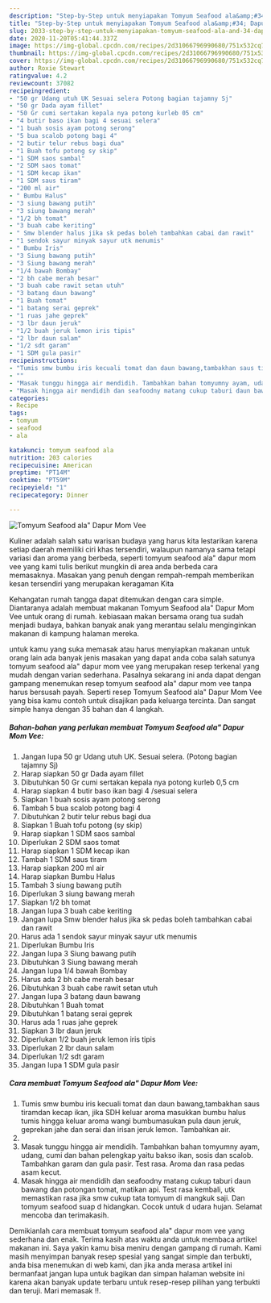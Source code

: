 ```yaml
---
description: "Step-by-Step untuk menyiapakan Tomyum Seafood ala&amp;#34; Dapur Mom Vee teraktual"
title: "Step-by-Step untuk menyiapakan Tomyum Seafood ala&amp;#34; Dapur Mom Vee teraktual"
slug: 2033-step-by-step-untuk-menyiapakan-tomyum-seafood-ala-and-34-dapur-mom-vee-teraktual
date: 2020-11-20T05:41:44.337Z
image: https://img-global.cpcdn.com/recipes/2d31066796990680/751x532cq70/tomyum-seafood-ala-dapur-mom-vee-foto-resep-utama.jpg
thumbnail: https://img-global.cpcdn.com/recipes/2d31066796990680/751x532cq70/tomyum-seafood-ala-dapur-mom-vee-foto-resep-utama.jpg
cover: https://img-global.cpcdn.com/recipes/2d31066796990680/751x532cq70/tomyum-seafood-ala-dapur-mom-vee-foto-resep-utama.jpg
author: Roxie Stewart
ratingvalue: 4.2
reviewcount: 37082
recipeingredient:
- "50 gr Udang utuh UK Sesuai selera Potong bagian tajamny Sj"
- "50 gr Dada ayam fillet"
- "50 Gr cumi sertakan kepala nya potong kurleb 05 cm"
- "4 butir baso ikan bagi 4 sesuai selera"
- "1 buah sosis ayam potong serong"
- "5 bua scalob potong bagi 4"
- "2 butir telur rebus bagi dua"
- "1 Buah tofu potong sy skip"
- "1 SDM saos sambal"
- "2 SDM saos tomat"
- "1 SDM kecap ikan"
- "1 SDM saus tiram"
- "200 ml air"
- " Bumbu Halus"
- "3 siung bawang putih"
- "3 siung bawang merah"
- "1/2 bh tomat"
- "3 buah cabe keriting"
- " Smw blender halus jika sk pedas boleh tambahkan cabai dan rawit"
- "1 sendok sayur minyak sayur utk menumis"
- " Bumbu Iris"
- "3 Siung bawang putih"
- "3 Siung bawang merah"
- "1/4 bawah Bombay"
- "2 bh cabe merah besar"
- "3 buah cabe rawit setan utuh"
- "3 batang daun bawang"
- "1 Buah tomat"
- "1 batang serai geprek"
- "1 ruas jahe geprek"
- "3 lbr daun jeruk"
- "1/2 buah jeruk lemon iris tipis"
- "2 lbr daun salam"
- "1/2 sdt garam"
- "1 SDM gula pasir"
recipeinstructions:
- "Tumis smw bumbu iris kecuali tomat dan daun bawang,tambakhan saus tiramdan kecap ikan, jika SDH keluar aroma masukkan bumbu halus tumis hingga keluar aroma wangi bumbumasukan pula daun jeruk, geprekan jahe dan serai dan irisan jeruk lemon. Tambahkan air."
- ""
- "Masak tunggu hingga air mendidih. Tambahkan bahan tomyumny ayam, udang, cumi dan bahan pelengkap yaitu bakso ikan, sosis dan scalob. Tambahkan garam dan gula pasir. Test rasa. Aroma dan rasa pedas asam kecut."
- "Masak hingga air mendidih dan seafoodny matang cukup taburi daun bawang dan potongan tomat, matikan api. Test rasa kembali, utk memastikan rasa jika smw cukup tata tomyum di mangkuk saji. Dan tomyum seafood suap d hidangkan. Cocok untuk d udara hujan. Selamat mencoba dan terimakasih."
categories:
- Recipe
tags:
- tomyum
- seafood
- ala

katakunci: tomyum seafood ala 
nutrition: 203 calories
recipecuisine: American
preptime: "PT14M"
cooktime: "PT59M"
recipeyield: "1"
recipecategory: Dinner

---
```



![Tomyum Seafood ala&#34; Dapur Mom Vee](https://img-global.cpcdn.com/recipes/2d31066796990680/751x532cq70/tomyum-seafood-ala-dapur-mom-vee-foto-resep-utama.jpg)

Kuliner adalah salah satu warisan budaya yang harus kita lestarikan karena setiap daerah memiliki ciri khas tersendiri, walaupun namanya sama tetapi variasi dan aroma yang berbeda, seperti tomyum seafood ala&#34; dapur mom vee yang kami tulis berikut mungkin di area anda berbeda cara memasaknya. Masakan yang penuh dengan rempah-rempah memberikan kesan tersendiri yang merupakan keragaman Kita



Kehangatan rumah tangga dapat ditemukan dengan cara simple. Diantaranya adalah membuat makanan Tomyum Seafood ala&#34; Dapur Mom Vee untuk orang di rumah. kebiasaan makan bersama orang tua sudah menjadi budaya, bahkan banyak anak yang merantau selalu menginginkan makanan di kampung halaman mereka.

untuk kamu yang suka memasak atau harus menyiapkan makanan untuk orang lain ada banyak jenis masakan yang dapat anda coba salah satunya tomyum seafood ala&#34; dapur mom vee yang merupakan resep terkenal yang mudah dengan varian sederhana. Pasalnya sekarang ini anda dapat dengan gampang menemukan resep tomyum seafood ala&#34; dapur mom vee tanpa harus bersusah payah.
Seperti resep Tomyum Seafood ala&#34; Dapur Mom Vee yang bisa kamu contoh untuk disajikan pada keluarga tercinta. Dan sangat simple hanya dengan 35 bahan dan 4 langkah.


<!--inarticleads1-->

##### Bahan-bahan yang perlukan membuat Tomyum Seafood ala&#34; Dapur Mom Vee:

1. Jangan lupa 50 gr Udang utuh UK. Sesuai selera. (Potong bagian tajamny Sj)
1. Harap siapkan 50 gr Dada ayam fillet
1. Dibutuhkan 50 Gr cumi sertakan kepala nya potong kurleb 0,5 cm
1. Harap siapkan 4 butir baso ikan bagi 4 /sesuai selera
1. Siapkan 1 buah sosis ayam potong serong
1. Tambah 5 bua scalob potong bagi 4
1. Dibutuhkan 2 butir telur rebus bagi dua
1. Siapkan 1 Buah tofu potong (sy skip)
1. Harap siapkan 1 SDM saos sambal
1. Diperlukan 2 SDM saos tomat
1. Harap siapkan 1 SDM kecap ikan
1. Tambah 1 SDM saus tiram
1. Harap siapkan 200 ml air
1. Harap siapkan  Bumbu Halus
1. Tambah 3 siung bawang putih
1. Diperlukan 3 siung bawang merah
1. Siapkan 1/2 bh tomat
1. Jangan lupa 3 buah cabe keriting
1. Jangan lupa  Smw blender halus jika sk pedas boleh tambahkan cabai dan rawit
1. Harus ada 1 sendok sayur minyak sayur utk menumis
1. Diperlukan  Bumbu Iris
1. Jangan lupa 3 Siung bawang putih
1. Dibutuhkan 3 Siung bawang merah
1. Jangan lupa 1/4 bawah Bombay
1. Harus ada 2 bh cabe merah besar
1. Dibutuhkan 3 buah cabe rawit setan utuh
1. Jangan lupa 3 batang daun bawang
1. Dibutuhkan 1 Buah tomat
1. Dibutuhkan 1 batang serai geprek
1. Harus ada 1 ruas jahe geprek
1. Siapkan 3 lbr daun jeruk
1. Diperlukan 1/2 buah jeruk lemon iris tipis
1. Diperlukan 2 lbr daun salam
1. Diperlukan 1/2 sdt garam
1. Jangan lupa 1 SDM gula pasir




<!--inarticleads2-->

##### Cara membuat  Tomyum Seafood ala&#34; Dapur Mom Vee:

1. Tumis smw bumbu iris kecuali tomat dan daun bawang,tambakhan saus tiramdan kecap ikan, jika SDH keluar aroma masukkan bumbu halus tumis hingga keluar aroma wangi bumbumasukan pula daun jeruk, geprekan jahe dan serai dan irisan jeruk lemon. Tambahkan air.
1. 
1. Masak tunggu hingga air mendidih. Tambahkan bahan tomyumny ayam, udang, cumi dan bahan pelengkap yaitu bakso ikan, sosis dan scalob. Tambahkan garam dan gula pasir. Test rasa. Aroma dan rasa pedas asam kecut.
1. Masak hingga air mendidih dan seafoodny matang cukup taburi daun bawang dan potongan tomat, matikan api. Test rasa kembali, utk memastikan rasa jika smw cukup tata tomyum di mangkuk saji. Dan tomyum seafood suap d hidangkan. Cocok untuk d udara hujan. Selamat mencoba dan terimakasih.




Demikianlah cara membuat tomyum seafood ala&#34; dapur mom vee yang sederhana dan enak. Terima kasih atas waktu anda untuk membaca artikel makanan ini. Saya yakin kamu bisa meniru dengan gampang di rumah. Kami masih menyimpan banyak resep spesial yang sangat simple dan terbukti, anda bisa menemukan di web kami, dan jika anda merasa artikel ini bermanfaat jangan lupa untuk bagikan dan simpan halaman website ini karena akan banyak update terbaru untuk resep-resep pilihan yang terbukti dan teruji. Mari memasak !!. 
